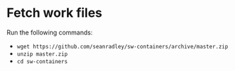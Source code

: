 # Fetch work files

Run the following commands:

* `wget https://github.com/seanradley/sw-containers/archive/master.zip`
* `unzip master.zip`
* `cd sw-containers`